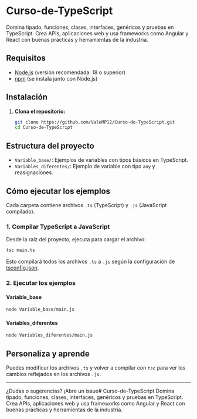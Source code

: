 # Curso-de-TypeScript

Domina tipado, funciones, clases, interfaces, genéricos y pruebas en TypeScript. Crea APIs, aplicaciones web y usa frameworks como Angular y React con buenas prácticas y herramientas de la industria.

## Requisitos

- [Node.js](https://nodejs.org/) (versión recomendada: 18 o superior)
- [npm](https://www.npmjs.com/) (se instala junto con Node.js)

## Instalación

1. **Clona el repositorio:**
   ```sh
   git clone https://github.com/ValeMP12/Curso-de-TypeScript.git
   cd Curso-de-TypeScript
   ```

## Estructura del proyecto

- `Variable_base/`: Ejemplos de variables con tipos básicos en TypeScript.
- `Variables_diferentes/`: Ejemplo de variable con tipo `any` y reasignaciones.

## Cómo ejecutar los ejemplos

Cada carpeta contiene archivos `.ts` (TypeScript) y `.js` (JavaScript compilado).

### 1. Compilar TypeScript a JavaScript

Desde la raíz del proyecto, ejecuta para cargar el archivo:

```sh
tsc main.ts
```

Esto compilará todos los archivos `.ts` a `.js` según la configuración de [tsconfig.json](tsconfig.json).

### 2. Ejecutar los ejemplos

#### Variable_base

```sh
node Variable_base/main.js
```

#### Variables_diferentes

```sh
node Variables_diferentes/main.js
```

## Personaliza y aprende

Puedes modificar los archivos `.ts` y volver a compilar con `tsc` para ver los cambios reflejados en los archivos `.js`.

---

¿Dudas o sugerencias? ¡Abre un issue# Curso-de-TypeScript
Domina tipado, funciones, clases, interfaces, genéricos y pruebas en TypeScript. Crea APIs, aplicaciones web y usa frameworks como Angular y React con buenas prácticas y herramientas de la industria.
